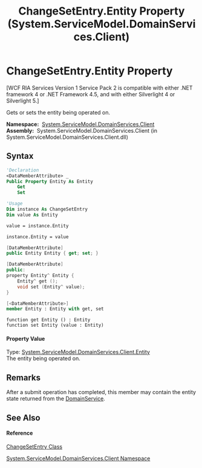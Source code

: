 ﻿---
title: ChangeSetEntry.Entity Property  (System.ServiceModel.DomainServices.Client)
TOCTitle: Entity Property
ms:assetid: P:System.ServiceModel.DomainServices.Client.ChangeSetEntry.Entity
ms:mtpsurl: https://msdn.microsoft.com/en-us/library/system.servicemodel.domainservices.client.changesetentry.entity(v=VS.91)
ms:contentKeyID: 28754798
ms.date: 01/27/2012
mtps_version: v=VS.91
f1_keywords:
- System.ServiceModel.DomainServices.Client.ChangeSetEntry.Entity
- System.ServiceModel.DomainServices.Client.ChangeSetEntry.get_Entity
- System.ServiceModel.DomainServices.Client.ChangeSetEntry.set_Entity
dev_langs:
- CSharp
- JScript
- VB
- FSharp
- c++
api_location:
- System.ServiceModel.DomainServices.Client.dll
api_name:
- System.ServiceModel.DomainServices.Client.ChangeSetEntry.Entity
- System.ServiceModel.DomainServices.Client.ChangeSetEntry.get_Entity
- System.ServiceModel.DomainServices.Client.ChangeSetEntry.set_Entity
api_type:
- Managed
topic_type:
- apiref
- kbSyntax
product_family_name: VS
ROBOTS: INDEX,FOLLOW
---

# ChangeSetEntry.Entity Property

\[WCF RIA Services Version 1 Service Pack 2 is compatible with either .NET framework 4 or .NET Framework 4.5, and with either Silverlight 4 or Silverlight 5.\]

Gets or sets the entity being operated on.

**Namespace:**  [System.ServiceModel.DomainServices.Client](ff422479\(v=vs.91\).md)  
**Assembly:**  System.ServiceModel.DomainServices.Client (in System.ServiceModel.DomainServices.Client.dll)

## Syntax

``` vb
'Declaration
<DataMemberAttribute> _
Public Property Entity As Entity
    Get
    Set
```

``` vb
'Usage
Dim instance As ChangeSetEntry
Dim value As Entity

value = instance.Entity

instance.Entity = value
```

``` csharp
[DataMemberAttribute]
public Entity Entity { get; set; }
```

``` c++
[DataMemberAttribute]
public:
property Entity^ Entity {
    Entity^ get ();
    void set (Entity^ value);
}
```

``` fsharp
[<DataMemberAttribute>]
member Entity : Entity with get, set
```

``` jscript
function get Entity () : Entity
function set Entity (value : Entity)
```

#### Property Value

Type: [System.ServiceModel.DomainServices.Client.Entity](ff422907\(v=vs.91\).md)  
The entity being operated on.  

## Remarks

After a submit operation has completed, this member may contain the entity state returned from the [DomainService](ff422911\(v=vs.91\).md).

## See Also

#### Reference

[ChangeSetEntry Class](ff422693\(v=vs.91\).md)

[System.ServiceModel.DomainServices.Client Namespace](ff422479\(v=vs.91\).md)

